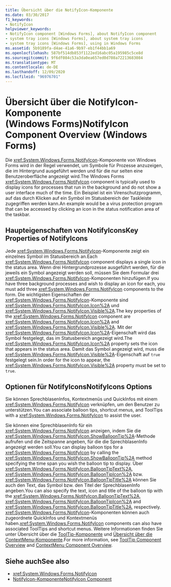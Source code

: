 ```yaml
---
title: Übersicht über die NotifyIcon-Komponente
ms.date: 03/30/2017
f1_keywords:
- NotifyIcon
helpviewer_keywords:
- NotifyIcon component [Windows Forms], about NotifyIcon component
- system tray icons [Windows Forms], about system tray icons
- system tray icons [Windows Forms], using in Windows Forms
ms.assetid: 5b9189fa-d4ae-41a6-9b97-eb1f44bb1a69
ms.openlocfilehash: 587bf514db853f1122ed16abc05a195985c5ce8d
ms.sourcegitcommit: 9f6df084c53a3da0ea657ed0d708a72213683084
ms.translationtype: MT
ms.contentlocale: de-DE
ms.lasthandoff: 12/09/2020
ms.locfileid: "96976701"
---
```

# <a name="notifyicon-component-overview-windows-forms"></a><span data-ttu-id="e425c-102">Übersicht über die NotifyIcon-Komponente (Windows Forms)</span><span class="sxs-lookup"><span data-stu-id="e425c-102">NotifyIcon Component Overview (Windows Forms)</span></span>

<span data-ttu-id="e425c-103">Die <xref:System.Windows.Forms.NotifyIcon>-Komponente von Windows Forms wird in der Regel verwendet, um Symbole für Prozesse anzuzeigen, die im Hintergrund ausgeführt werden und für die nur selten eine Benutzeroberfläche angezeigt wird.</span><span class="sxs-lookup"><span data-stu-id="e425c-103">The Windows Forms <xref:System.Windows.Forms.NotifyIcon> component is typically used to display icons for processes that run in the background and do not show a user interface much of the time.</span></span> <span data-ttu-id="e425c-104">Ein Beispiel ist ein Virenschutzprogramm, auf das durch Klicken auf ein Symbol im Statusbereich der Taskleiste zugegriffen werden kann.</span><span class="sxs-lookup"><span data-stu-id="e425c-104">An example would be a virus protection program that can be accessed by clicking an icon in the status notification area of the taskbar.</span></span>

## <a name="key-properties-of-notifyicons"></a><span data-ttu-id="e425c-105">Haupteigenschaften von NotifyIcons</span><span class="sxs-lookup"><span data-stu-id="e425c-105">Key Properties of NotifyIcons</span></span>

<span data-ttu-id="e425c-106">Jede <xref:System.Windows.Forms.NotifyIcon>-Komponente zeigt ein einzelnes Symbol im Statusbereich an.</span><span class="sxs-lookup"><span data-stu-id="e425c-106">Each <xref:System.Windows.Forms.NotifyIcon> component displays a single icon in the status area.</span></span> <span data-ttu-id="e425c-107">Wenn drei Hintergrundprozesse ausgeführt werden, für die jeweils ein Symbol angezeigt werden soll, müssen Sie dem Formular drei <xref:System.Windows.Forms.NotifyIcon>-Komponenten hinzufügen.</span><span class="sxs-lookup"><span data-stu-id="e425c-107">If you have three background processes and wish to display an icon for each, you must add three <xref:System.Windows.Forms.NotifyIcon> components to the form.</span></span> <span data-ttu-id="e425c-108">Die wichtigsten Eigenschaften der <xref:System.Windows.Forms.NotifyIcon>-Komponente sind <xref:System.Windows.Forms.NotifyIcon.Icon%2A> und <xref:System.Windows.Forms.NotifyIcon.Visible%2A>.</span><span class="sxs-lookup"><span data-stu-id="e425c-108">The key properties of the <xref:System.Windows.Forms.NotifyIcon> component are <xref:System.Windows.Forms.NotifyIcon.Icon%2A> and <xref:System.Windows.Forms.NotifyIcon.Visible%2A>.</span></span> <span data-ttu-id="e425c-109">Mit der <xref:System.Windows.Forms.NotifyIcon.Icon%2A>-Eigenschaft wird das Symbol festgelegt, das im Statusbereich angezeigt wird.</span><span class="sxs-lookup"><span data-stu-id="e425c-109">The <xref:System.Windows.Forms.NotifyIcon.Icon%2A> property sets the icon that appears in the status area.</span></span> <span data-ttu-id="e425c-110">Damit das Symbol angezeigt wird, muss die <xref:System.Windows.Forms.NotifyIcon.Visible%2A>-Eigenschaft auf `true` festgelegt sein.</span><span class="sxs-lookup"><span data-stu-id="e425c-110">In order for the icon to appear, the <xref:System.Windows.Forms.NotifyIcon.Visible%2A> property must be set to `true`.</span></span>

## <a name="notifyicons-options"></a><span data-ttu-id="e425c-111">Optionen für NotifyIcons</span><span class="sxs-lookup"><span data-stu-id="e425c-111">NotifyIcons Options</span></span>

<span data-ttu-id="e425c-112">Sie können SprechblasenInfos, Kontextmenüs und QuickInfos mit einem <xref:System.Windows.Forms.NotifyIcon> verknüpfen, um den Benutzer zu unterstützen.</span><span class="sxs-lookup"><span data-stu-id="e425c-112">You can associate balloon tips, shortcut menus, and ToolTips with a <xref:System.Windows.Forms.NotifyIcon> to assist the user.</span></span>

<span data-ttu-id="e425c-113">Sie können eine SprechblasenInfo für ein <xref:System.Windows.Forms.NotifyIcon> anzeigen, indem Sie die <xref:System.Windows.Forms.NotifyIcon.ShowBalloonTip%2A>-Methode aufrufen und die Zeitspanne angeben, für die die SprechblasenInfo angezeigt werden soll.</span><span class="sxs-lookup"><span data-stu-id="e425c-113">You can display balloon tips for a <xref:System.Windows.Forms.NotifyIcon> by calling the <xref:System.Windows.Forms.NotifyIcon.ShowBalloonTip%2A> method specifying the time span you wish the balloon tip to display.</span></span> <span data-ttu-id="e425c-114">Über <xref:System.Windows.Forms.NotifyIcon.BalloonTipText%2A>, <xref:System.Windows.Forms.NotifyIcon.BalloonTipIcon%2A> bzw. <xref:System.Windows.Forms.NotifyIcon.BalloonTipTitle%2A> können Sie auch den Text, das Symbol bzw. den Titel der SprechblasenInfo angeben.</span><span class="sxs-lookup"><span data-stu-id="e425c-114">You can also specify the text, icon and title of the balloon tip with the <xref:System.Windows.Forms.NotifyIcon.BalloonTipText%2A>, <xref:System.Windows.Forms.NotifyIcon.BalloonTipIcon%2A> and <xref:System.Windows.Forms.NotifyIcon.BalloonTipTitle%2A>, respectively.</span></span> <span data-ttu-id="e425c-115"><xref:System.Windows.Forms.NotifyIcon>-Komponenten können auch zugeordnete QuickInfos und Kontextmenüs haben.</span><span class="sxs-lookup"><span data-stu-id="e425c-115"><xref:System.Windows.Forms.NotifyIcon> components can also have associated ToolTips and shortcut menus.</span></span> <span data-ttu-id="e425c-116">Weitere Informationen finden Sie unter Übersicht über die [ToolTip-Komponente](tooltip-component-overview-windows-forms.md) und [Übersicht über die ContextMenu-Komponente](contextmenu-component-overview-windows-forms.md).</span><span class="sxs-lookup"><span data-stu-id="e425c-116">For more information, see [ToolTip Component Overview](tooltip-component-overview-windows-forms.md) and [ContextMenu Component Overview](contextmenu-component-overview-windows-forms.md).</span></span>

## <a name="see-also"></a><span data-ttu-id="e425c-117">Siehe auch</span><span class="sxs-lookup"><span data-stu-id="e425c-117">See also</span></span>

- <xref:System.Windows.Forms.NotifyIcon>
- [<span data-ttu-id="e425c-118">NotifyIcon-Komponente</span><span class="sxs-lookup"><span data-stu-id="e425c-118">NotifyIcon Component</span></span>](notifyicon-component-windows-forms.md)
